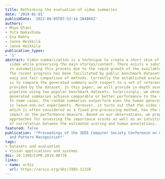 ```yaml
---
title: Rethinking the evaluation of video summaries
date: '2019-01-01'
publishDate: '2022-09-05T07:52:14.284866Z'
authors:
- Mayu Otani
- Yuta Nakashima
- Esa Rahtu
- Janne Heikkilä
- Janne Heikkila
publication_types:
- '1'
abstract: Video summarization is a technique to create a short skim of the original
  video while preserving the main stories/content. There exists a substantial interest
  in automatizing this process due to the rapid growth of the available material.
  The recent progress has been facilitated by public benchmark datasets, which enable
  easy and fair comparison of methods. Currently the established evaluation protocol
  is to compare the generated summary with respect to a set of reference summaries
  provided by the dataset. In this paper, we will provide in-depth assessment of this
  pipeline using two popular benchmark datasets. Surprisingly, we observe that randomly
  generated summaries achieve comparable or better performance to the state-of-the-art.
  In some cases, the random summaries outperform even the human generated summaries
  in leave-one-out experiments. Moreover, it turns out that the video segmentation,
  which is often considered as a fixed pre-processing method, has the most significant
  impact on the performance measure. Based on our observations, we propose alternative
  approaches for assessing the importance scores as well as an intuitive visualization
  of correlation between the estimated scoring and human annotations.
featured: false
publication: '*Proceedings of the IEEE Computer Society Conference on Computer Vision
  and Pattern Recognition*'
tags:
- Datasets and evaluation
- Vision applications and systems
doi: 10.1109/CVPR.2019.00778
links:
- name: arXiv
  url: https://arxiv.org/abs/1903.11328
---
```


